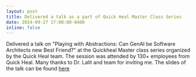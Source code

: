 ```yaml
---
layout: post
title: Delivered a talk as a part of Quick Heal Master Class Series
date: 2024-09-27 17:00:00-0400
inline: false
---
```


Delivered a talk on "Playing with Abstractions: Can GenAI be Software Architects new Best Friend?" at the Quickheal Master class series organized by the Quick Heal team. The session was attended by 130+ employees from Quick Heal. Many thanks to Dr. Lalit and team for inviting me. The slides of the talk can be found [here](https://karthikvaidhyanathan.com/assets/pdf/EdgeAI_SaS_UKIERI_Sep_2024.pdf)
